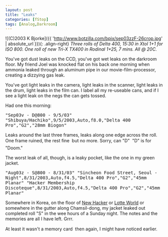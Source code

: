 ```yaml
---
layout: post
title: "Leaks"
categories: [fStop]
tags: [Analog,Darkroom]
---
```



![(C)2003 K Bjorke]({{ 'http://www.botzilla.com/bpix/sep03zzF-26crop.jpg' | absolute_url }}){: .align-right}
<i>Three rolls of Delta 400, 15:30 in Xtol 1+1 for ISO 800. One roll of new Tri-X TX400 in Rodinal 1+25, 7 mins. All @ 20C.</i>

You've got dust leaks on the CCD, you've got wet leaks on the darkroom floor. My friend Joel was knocked flat on his back one morning when ammonia leaked through an aluminum pipe in our movie-film-processor, creating a dizzying gas leak.

You've got light leaks in the camera, light leaks in the scanner, light leaks in the drum, light leaks in the film can. I label all my re-useable cans, and if I see a light leak on the negs the can gets tossed.

Had one this morning:

<tt>"Sep03v - D@800 - 9/5/03"
"Shibuya/Hachiko",9/5/2003,Auto,f8.0,"Delta 400 Pro","G2","28mm Biogon"</tt>

Leaks around the last three frames, leaks along one edge across the roll. One frame ruined, the rest fine &#151; but no more. Sorry, can "D" &#151; "D" is for "Doom."

The worst leak of all, though, is a leaky pocket, like the one in my green jacket.

<tt>"Aug03z - S@800 - 8/31/03"
"Sincheon Food Street, Seoul - Night",8/31/2003,Auto,f4.5,"Delta 400 Pro","G2","45mm Planar"
"Hacker Membership Discoteque",8/31/2003,Auto,f4.5,"Delta 400 Pro","G2","45mm Planar"</tt>

Somewhere in Korea, on the floor of <a href="http://www.giganet.net/clubber/groove/guides/SKorea/seoul.html">New Hacker</a> or <a href="http://www.lotteworld.com/english/e_index.html">Lotte World</a> or somewhere in the gutter along Chamsil-dong, my jacket leaked out completed roll "S" in the wee hours of a Sunday night. The notes and the memories are all I have left. Grrr.

At least it wasn't a memory card &#151; then again, I might have noticed earlier.
